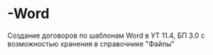 # -Word
Создание договоров по шаблонам Word в УТ 11.4, БП 3.0 с возможностью хранения в справочнике "Файлы"
